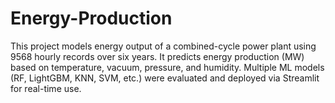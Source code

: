 # Energy-Production
This project models energy output of a combined-cycle power plant using 9568 hourly records over six years. It predicts energy production (MW) based on temperature, vacuum, pressure, and humidity. Multiple ML models (RF, LightGBM, KNN, SVM, etc.) were evaluated and deployed via Streamlit for real-time use.
